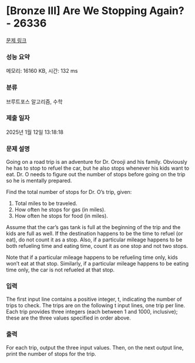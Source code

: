 # [Bronze III] Are We Stopping Again? - 26336 

[문제 링크](https://www.acmicpc.net/problem/26336) 

### 성능 요약

메모리: 16160 KB, 시간: 132 ms

### 분류

브루트포스 알고리즘, 수학

### 제출 일자

2025년 1월 12일 13:18:18

### 문제 설명

<p>Going on a road trip is an adventure for Dr. Orooji and his family. Obviously he has to stop to refuel the car, but he also stops whenever his kids want to eat. Dr. O needs to figure out the number of stops before going on the trip so he is mentally prepared.</p>

<p>Find the total number of stops for Dr. O’s trip, given:</p>

<ol>
	<li>Total miles to be traveled.</li>
	<li>How often he stops for gas (in miles).</li>
	<li>How often he stops for food (in miles).</li>
</ol>

<p>Assume that the car’s gas tank is full at the beginning of the trip and the kids are full as well. If the destination happens to be the time to refuel (or eat), do not count it as a stop. Also, if a particular mileage happens to be both refueling time and eating time, count it as one stop and not two stops.</p>

<p>Note that if a particular mileage happens to be refueling time only, kids won’t eat at that stop. Similarly, if a particular mileage happens to be eating time only, the car is not refueled at that stop.</p>

### 입력 

 <p>The first input line contains a positive integer, t, indicating the number of trips to check. The trips are on the following t input lines, one trip per line. Each trip provides three integers (each between 1 and 1000, inclusive); these are the three values specified in order above.</p>

### 출력 

 <p>For each trip, output the three input values. Then, on the next output line, print the number of stops for the trip.</p>

